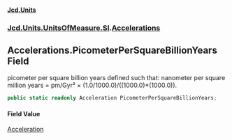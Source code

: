 #### [Jcd.Units](index 'index')
### [Jcd.Units.UnitsOfMeasure.SI](Jcd.Units.UnitsOfMeasure.SI 'Jcd.Units.UnitsOfMeasure.SI').[Accelerations](Accelerations 'Jcd.Units.UnitsOfMeasure.SI.Accelerations')

## Accelerations.PicometerPerSquareBillionYears Field

picometer per square billion years defined such that: nanometer per square million years = pm/Gyr² ×
(1.0/1000.0)/((1000.0)*(1000.0)).

```csharp
public static readonly Acceleration PicometerPerSquareBillionYears;
```

#### Field Value
[Acceleration](Acceleration 'Jcd.Units.UnitTypes.Acceleration')